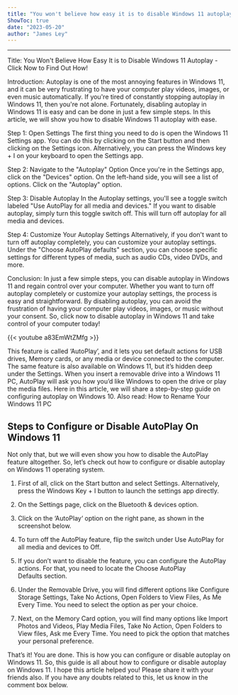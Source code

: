 ```yaml
---
title: "You won't believe how easy it is to disable Windows 11 autoplay - click now to find out how!"
ShowToc: true 
date: "2023-05-20"
author: "James Ley"
---
```

*****
Title: You Won't Believe How Easy It is to Disable Windows 11 Autoplay - Click Now to Find Out How!

Introduction:
Autoplay is one of the most annoying features in Windows 11, and it can be very frustrating to have your computer play videos, images, or even music automatically. If you're tired of constantly stopping autoplay in Windows 11, then you're not alone. Fortunately, disabling autoplay in Windows 11 is easy and can be done in just a few simple steps. In this article, we will show you how to disable Windows 11 autoplay with ease.

Step 1: Open Settings
The first thing you need to do is open the Windows 11 Settings app. You can do this by clicking on the Start button and then clicking on the Settings icon. Alternatively, you can press the Windows key + I on your keyboard to open the Settings app.

Step 2: Navigate to the "Autoplay" Option
Once you're in the Settings app, click on the "Devices" option. On the left-hand side, you will see a list of options. Click on the "Autoplay" option.

Step 3: Disable Autoplay
In the Autoplay settings, you'll see a toggle switch labeled "Use AutoPlay for all media and devices." If you want to disable autoplay, simply turn this toggle switch off. This will turn off autoplay for all media and devices.

Step 4: Customize Your Autoplay Settings
Alternatively, if you don't want to turn off autoplay completely, you can customize your autoplay settings. Under the "Choose AutoPlay defaults" section, you can choose specific settings for different types of media, such as audio CDs, video DVDs, and more.

Conclusion:
In just a few simple steps, you can disable autoplay in Windows 11 and regain control over your computer. Whether you want to turn off autoplay completely or customize your autoplay settings, the process is easy and straightforward. By disabling autoplay, you can avoid the frustration of having your computer play videos, images, or music without your consent. So, click now to disable autoplay in Windows 11 and take control of your computer today!

{{< youtube a83EmWtZMfg >}} 



This feature is called ‘AutoPlay’, and it lets you set default actions for USB drives, Memory cards, or any media or device connected to the computer. The same feature is also available on Windows 11, but it’s hidden deep under the Settings.
When you insert a removable drive into a Windows 11 PC, AutoPlay will ask you how you’d like Windows to open the drive or play the media files. Here in this article, we will share a step-by-step guide on configuring autoplay on Windows 10.
Also read: How to Rename Your Windows 11 PC

 
## Steps to Configure or Disable AutoPlay On Windows 11


Not only that, but we will even show you how to disable the AutoPlay feature altogether. So, let’s check out how to configure or disable autoplay on Windows 11 operating system.
1. First of all, click on the Start button and select Settings. Alternatively, press the Windows Key + I button to launch the settings app directly.

2. On the Settings page, click on the Bluetooth & devices option.

3. Click on the ‘AutoPlay‘ option on the right pane, as shown in the screenshot below.

4. To turn off the AutoPlay feature, flip the switch under Use AutoPlay for all media and devices to Off.

5. If you don’t want to disable the feature, you can configure the AutoPlay actions. For that, you need to locate the Choose AutoPlay Defaults section.
6. Under the Removable Drive, you will find different options like Configure Storage Settings, Take No Actions, Open Folders to View Files, As Me Every Time. You need to select the option as per your choice.

7. Next, on the Memory Card option, you will find many options like Import Photos and Videos, Play Media Files, Take No Action, Open Folders to View files, Ask me Every Time. You need to pick the option that matches your personal preference.

That’s it! You are done. This is how you can configure or disable autoplay on Windows 11.
So, this guide is all about how to configure or disable autoplay on Windows 11. I hope this article helped you! Please share it with your friends also. If you have any doubts related to this, let us know in the comment box below.




